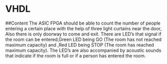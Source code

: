 # VHDL

##Content
The ASIC FPGA should be able to count the number of people entering a certain place with the help of three light curtains near the door, Also there is only doorway to come and exit. There are LED’s that signal if the room can be entered,Green LED being GO (The room has not reached maximum capacity) and ,Red LED being STOP (The room has reached maximum capacity). The LED’s are also accompanied by acoustic sounds that indicate if the room is full or if a person has entered the room.
